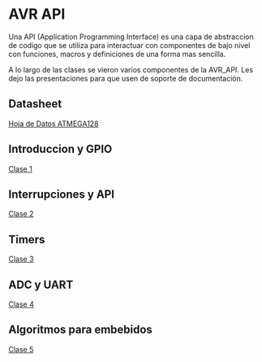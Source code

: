 # AVR API

Una API (Application Programming Interface) es una capa de abstraccion de codigo que se utiliza para interactuar con componentes de bajo nivel con funciones, macros y definiciones de una forma mas sencilla.

A lo largo de las clases se vieron varios componentes de la AVR_API. Les dejo las presentaciones para que usen de soporte de documentación.

## Datasheet
[Hoja de Datos ATMEGA128](https://github.com/DamRCorba/Informatica-2/blob/main/14_AVR-API/ATMEGA128.PDF)

## Introduccion y GPIO
[Clase 1](https://prezi.com/view/pejecCLlw53m540mgdya/)

## Interrupciones y API
[Clase 2](https://prezi.com/view/3MOoNWbp5EfvGC6XcWAW/)

## Timers
[Clase 3](https://prezi.com/view/3JsUYUoysJXMHBO2ybcE/)

## ADC y UART
[Clase 4](https://prezi.com/view/h7WD15sWjU7kcvrK0tAW/)

## Algoritmos para embebidos
[Clase 5](https://prezi.com/view/hxctNyTLunEx9AXrMK5x/)